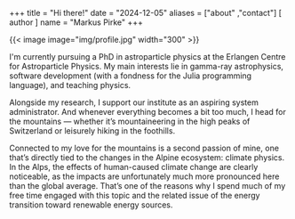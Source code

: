 +++
title = "Hi there!"
date = "2024-12-05"
aliases = ["about" ,"contact"]
[ author ]
  name = "Markus Pirke"
+++

{{< image image="img/profile.jpg" width="300" >}}


I'm currently pursuing a PhD in astroparticle physics at the Erlangen Centre for Astroparticle Physics. My main interests lie in gamma-ray astrophysics, software development (with a fondness for the Julia programming language), and teaching physics.

Alongside my research, I support our institute as an aspiring system administrator. And whenever everything becomes a bit too much, I head for the mountains — whether it’s mountaineering in the high peaks of Switzerland or leisurely hiking in the foothills.

Connected to my love for the mountains is a second passion of mine, one that’s directly tied to the changes in the Alpine ecosystem: climate physics. In the Alps, the effects of human-caused climate change are clearly noticeable, as the impacts are unfortunately much more pronounced here than the global average. That’s one of the reasons why I spend much of my free time engaged with this topic and the related issue of the energy transition toward renewable energy sources.
